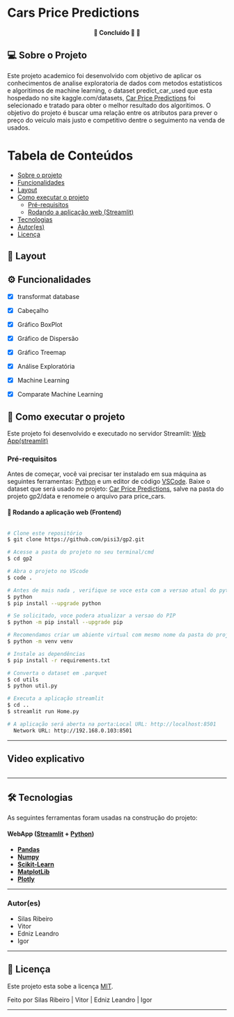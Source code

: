 # Cars Price Predictions

<h4 align="center">
	🚧   Concluído 🚀 🚧
</h4>

## 💻 Sobre o Projeto

Este projeto academico foi desenvolvido com objetivo de aplicar os conhecimentos de analise exploratoria de dados com metodos estatisticos e algoritimos de machine learning, o dataset predict_car_used que esta hospedado no site kaggle.com/datasets, [Car Price Predictions]( https://www.kaggle.com/datasets/harikrishnareddyb/used-car-price-predictions) foi selecionado e tratado para obter o melhor resultado dos algoritimos. O objetivo do projeto é buscar uma relação entre os atributos para prever o preço do veiculo mais justo e competitivo dentre o seguimento na venda de usados.

Tabela de Conteúdos
=================
<!--ts-->
  * [Sobre o projeto](#-sobre-o-projeto)
  * [Funcionalidades](#-funcionalidades)
  * [Layout](#-layout)
  * [Como executar o projeto](#-como-executar-o-projeto)
    * [Pré-requisitos](#pré-requisitos)
    * [Rodando a aplicação web (Streamlit)](#user-content--rodando-a-aplicação-web-frontend)
  * [Tecnologias](#-tecnologias)
  * [Autor(es)](#-autor(es))
  * [Licença](#user-content--licença)
<!--te-->





## 🎨 Layout

## ⚙️ Funcionalidades

- [x] transformat database
- [x] Cabeçalho
- [x] Gráfico BoxPlot
- [x] Gráfico de Dispersão
- [x] Gráfico Treemap
- [x] Análise Exploratória
- [x] Machine Learning
- [x] Comparate Machine Learning



## 🚀 Como executar o projeto

Este projeto foi desenvolvido e executado no servidor Streamlit:  [Web App(streamlit)](https://streamlit.io)



### Pré-requisitos

Antes de começar, você vai precisar ter instalado em sua máquina as seguintes ferramentas:
[Python](https://www.python.org/downloads/) e um editor de código [VSCode](https://code.visualstudio.com/).
Baixe o dataset que será usado no projeto: [Car Price Predictions]( https://www.kaggle.com/datasets/harikrishnareddyb/used-car-price-predictions), salve na pasta do projeto gp2/data e renomeie o arquivo para price_cars.



#### 🧭 Rodando a aplicação web (Frontend)

```bash

# Clone este repositório
$ git clone https://github.com/pisi3/gp2.git

# Acesse a pasta do projeto no seu terminal/cmd
$ cd gp2

# Abra o projeto no VScode
$ code .

# Antes de mais nada , verifique se voce esta com a versao atual do python instalada em sua maquina , se desejar force atualização
$ python
$ pip install --upgrade python

# Se solicitado, voce podera atualizar a versao do PIP
$ python -m pip install --upgrade pip

# Recomendamos criar um abiente virtual com mesmo nome da pasta do projeto.
$ python -m venv venv

# Instale as dependências
$ pip install -r requirements.txt

# Converta o dataset em .parquet
$ cd utils
$ python util.py

# Executa a aplicação streamlit
$ cd ..
$ streamlit run Home.py

# A aplicação será aberta na porta:Local URL: http://localhost:8501
  Network URL: http://192.168.0.103:8501


```
---
## Video explicativo

<p align = "center">
<img width="600" height=auto src=" ">
</p>

---
## 🛠 Tecnologias

As seguintes ferramentas foram usadas na construção do projeto:

#### **WebApp**  ([Streamlit](https://streamlit.io)  +  [Python](https://www.python.org))

-   **[Pandas](https://pandas.pydata.org)**
-   **[Numpy](https://numpy.org)**
-   **[Scikit-Learn](https://scikit-learn.org/stable/)**
-   **[MatplotLib](https://matplotlib.org)**
-   **[Plotly](https://plotly.com)**

---

### Autor(es)

* Silas Ribeiro
* Vitor
* Edniz Leandro
* Igor

---

## 📝 Licença

Este projeto esta sobe a licença [MIT](./LICENSE).

Feito por  Silas Ribeiro | Vitor | Edniz Leandro | Igor

---
